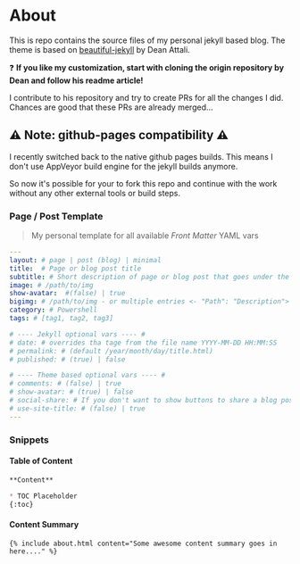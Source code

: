 # About

This is repo contains the source files of my personal jekyll based blog.
The theme is based on [beautiful-jekyll](https://github.com/daattali/beautiful-jekyll) by Dean Attali.

❓ **If you like my customization, start with cloning the origin repository by Dean and follow his readme article!**

I contribute to his repository and try to create PRs for all the changes I did. Chances are good that these PRs are already merged...


## ⚠️ Note: github-pages compatibility ⚠️

I recently switched back to the native github pages builds. This means I don't use AppVeyor build engine for the
jekyll builds anymore.

So now it's possible for your to fork this repo and continue with the work without any other external tools or build
steps.

### Page / Post Template
> My personal template for all available *Front Matter* YAML vars

```YAML
---
layout: # page | post (blog) | minimal
title:	# Page or blog post title
subtitle: # Short description of page or blog post that goes under the title
image: # /path/to/img
show-avatar:  #(false) | true
bigimg:	# /path/to/img - or multiple entries <- "Path": "Description">
category: # Powershell
tags: # [tag1, tag2, tag3]

# ---- Jekyll optional vars ---- #
# date: # overrides tha tage from the file name YYYY-MM-DD HH:MM:SS
# permalink: # (default /year/month/day/title.html)
# published: # (true) | false

# ---- Theme based optional vars ---- #
# comments: # (false) | true
# show-avatar: # (true) | false
# social-share: # If you don't want to show buttons to share a blog post on social media, use social-share: false (this feature is turned on by default).
# use-site-title: # (false) | true
---
```

### Snippets

#### Table of Content

```markdown
**Content**

* TOC Placeholder
{:toc}
```

#### Content Summary
```
{% include about.html content="Some awesome content summary goes in here...." %}
```
